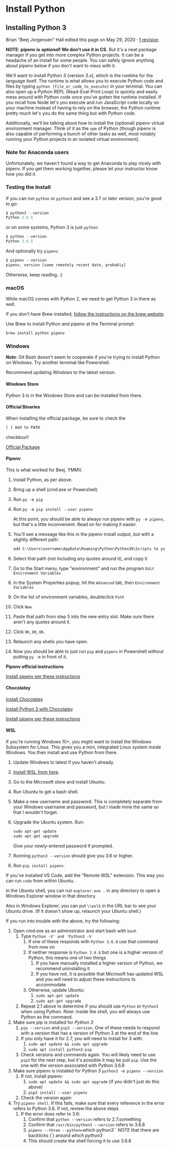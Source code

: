 # Install Python

## Installing Python 3

Brian "Beej Jorgensen" Hall edited this page on May 29, 2020 · [1 revision](https://github.com/LambdaSchool/CS-Wiki/wiki/Installing-Python-3/_history)

**NOTE: pipenv is** _**optional**_**! We don't use it in CS.** But it's a neat package manager if you get into more complex Python projects. It can be a headache of an install for some people. You can safely ignore anything about pipenv below if you don't want to mess with it.

We'll want to install Python 3 \(version 3.x\), which is the runtime for the language itself. The runtime is what allows you to execute Python code and files by typing `python [file_or_code_to_execute]` in your terminal. You can also open up a Python REPL \(Read-Eval-Print Loop\) to quickly and easily mess around with Python code once you've gotten the runtime installed. If you recall how Node let's you execute and run JavaScript code locally on your machine instead of having to rely on the browser, the Python runtime pretty much let's you do the same thing but with Python code.

Additionally, we'll be talking about how to install the \(optional\) pipenv virtual environment manager. Think of it as the `npm` of Python \(though pipenv is also capable of performing a bunch of other tasks as well, most notably running your Python projects in an isolated virtual environment\).

### Note for Anaconda users

Unfortunately, we haven't found a way to get Anaconda to play nicely with pipenv. If you get them working together, please let your instructor know how you did it.

### Testing the Install

If you can run `python` or `python3` and see a 3.7 or later version, you're good to go:

```py
$ python3 --version
Python 3.6.5
```

or on some systems, Python 3 is just `python`:

```py
$ python --version
Python 3.6.5
```

And optionally try `pipenv`:

```py
$ pipenv --version
pipenv, version [some remotely recent date, probably]
```

Otherwise, keep reading. :\)

### macOS

While macOS comes with Python 2, we need to get Python 3 in there as well.

If you don't have Brew installed, [follow the instructions on the brew website](https://brew.sh/).

Use Brew to install Python and pipenv at the Terminal prompt:

```py
brew install python pipenv
```

### Windows

_**Note**:_ Git Bash doesn't seem to cooperate if you're trying to install Python on Windows. Try another terminal like Powershell.

Recommend updating Windows to the latest version.

#### Windows Store

Python 3 is in the Windows Store and can be installed from there.

#### Official Binaries

When installing the official package, be sure to check the

```py
[ ] Add to PATH
```

checkbox!!

[Official Package](https://www.python.org/downloads/windows/)

#### Pipenv

This is what worked for Beej. YMMV.

1. Install Python, as per above.
2. Bring up a shell \(cmd.exe or Powershell\)
3. Run `py -m pip`
4. Run `py -m pip install --user pipenv`

   At this point, you should be able to always run pipenv with `py -m pipenv`, but that's a little inconvenient. Read on for making it easier.

5. You'll see a message like this in the pipenv install output, but with a slightly different path:

   ```py
   add C:\Users\username\AppData\Roaming\Python\Python38\Scripts to your path
   ```

6. Select that path \(not including any quotes around it\), and copy it
7. Go to the Start menu, type "environment" and run the program `Edit Environment Variables`
8. In the System Properties popup, hit the `Advanced` tab, then `Environment Variables`
9. On the list of environment variables, doubleclick `Path`
10. Click `New`
11. Paste that path from step 5 into the new entry slot. Make sure there aren't any quotes around it.
12. Click `OK`, `OK`, `OK`.
13. Relaunch any shells you have open.
14. Now you should be able to just run `pip` and `pipenv` in Powershell without putting `py -m` in front of it.

**Pipenv official instructions**

[Install pipenv per these instructions](http://docs.python-guide.org/en/latest/dev/virtualenvs/#virtualenvironments-ref)

#### Chocolatey

[Install Chocolatey](https://chocolatey.org/install)

[Install Python 3 with Chocolatey](https://chocolatey.org/packages/python3)

[Install pipenv per these instructions](http://docs.python-guide.org/en/latest/dev/virtualenvs/#virtualenvironments-ref)

#### WSL

If you're running Windows 10+, you might want to install the Windows Subsystem for Linux. This gives you a mini, integrated Linux system inside Windows. You then install and use Python from there.

1. Update Windows to latest if you haven't already.
2. [Install WSL from here](https://docs.microsoft.com/en-us/windows/wsl/install-win10).
3. Go to the Microsoft store and install Ubuntu.
4. Run Ubuntu to get a bash shell.
5. Make a new username and password. This is completely separate from your Windows username and password, but I made mine the same so that I wouldn't forget.
6. Upgrade the Ubuntu system. Run:

   ```py
   sudo apt-get update
   sudo apt-get upgrade
   ```

   Give your newly-entered password if prompted.

7. Running `python3 --version` should give you 3.6 or higher.
8. Run `pip install pipenv`.

If you've installed VS Code, add the "Remote WSL" extension. This way you can run `code` from within Ubuntu.

In the Ubuntu shell, you can run `explorer.exe .` in any directory to open a Windows Explorer window in that directory.

Also in Windows Explorer, you can put `\\wsl$` in the URL bar to see your Ubuntu drive. \(If it doesn't show up, relaunch your Ubuntu shell.\)

If you run into trouble with the above, try the following:

1. Open cmd.exe as an administrator and start bash with `bash`
   1. Type `Python -V' and 'Python3 -V`
      1. If one of these responds with `Python 3.6.8` use that command from now on
      2. If neither response is `Python 3.6.8` but one is a higher version of Python, this means one of two things
         1. If you have manually installed a higher version of Python, we recommend uninstalling it
         2. If you have not, it is possible that Microsoft has updated WSL and you will need to adjust these instructions to accommodate
      3. Otherwise, update Ubuntu:
         1. `sudo apt-get update`
         2. `sudo apt-get upgrade`
   2. Repeat 2.1 above to determine if you should use `Python` or `Python3` when using Python. _Note:_ inside the shell, you will always use _Python_ as the command.
2. Make sure pip is installed for _Python 3_
   1. `pip --version` and `pip3 --version`. One of these needs to respond with a version that has a version of Python 3 at the end of the line.
   2. If you only have it for 2.7, you will need to install for 3 with:
      1. `sudo apt update && sudo apt upgrade`
      2. `sudo apt install python3-pip`
   3. Check versions and commands again. You will likely need to use `pip3` for the next step, but it's possible it may be just `pip`. Use the one with the version associated with Python 3.6.8
3. Make sure pipenv is installed for Python 3 `python3 -m pipenv --version`
   1. If not, install pipenv:
      1. `sudo apt update && sudo apt upgrade` \(if you didn't just do this above\)
      2. `pip3 install --user pipenv`
   2. Check the version again
4. Try `pipenv shell`. If this fails, make sure that every reference in the error refers to Python 3.6. If not, review the above steps
   1. If the error does refer to 3.6:
      1. Confirm that `python --version` refers to 2.7.something
      2. Confirm that `/usr/bin/python3 --version` refers to 3.6.8
      3. `pipenv --three --python=`which python3\`\` _NOTE_ that there are backticks \(\`\) around _which python3_
      4. This should create the shell forcing it to use 3.6.8
